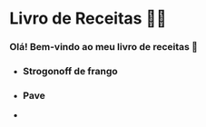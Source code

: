 # Livro de Receitas :man_cook:

### Olá! Bem-vindo ao meu livro de receitas :wave:

- ### Strogonoff de frango

- ### Pave

- 
